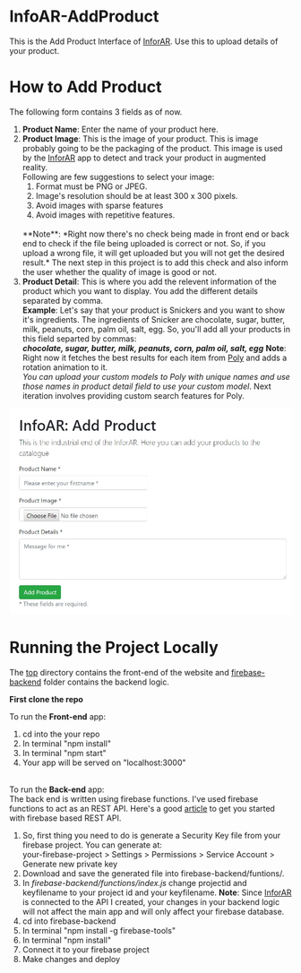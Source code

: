 # InfoAR-AddProduct
This is the Add Product Interface of [InforAR](https://github.com/geekyJock8/InfoAR).
Use this to upload details of your product.

# How to Add Product
The following form contains 3 fields as of now.
1. **Product Name**: Enter the name of your product here.
1. **Product Image**: This is the image of your product. This is image probably going to be the packaging of the product.
                      This image is used by the [InforAR](https://github.com/geekyJock8/InfoAR) app to detect and track your product in
                      augmented reality.<br>
    Following are few suggestions to select your image:
    1. Format must be PNG or JPEG.
    1. Image's resolution should be at least 300 x 300 pixels.
    1. Avoid images with sparse features
    1. Avoid images with repetitive features.
    <br>
    **Note**: *Right now there's no check being made in front end or back end to check if the file being uploaded is correct or not. So, if
               you upload a wrong file, it will get uploaded but you will not get the desired result.* The next step in this project is to
               add this check and also inform the user whether the quality of image is good or not.
1. **Product Detail**: This is where you add the relevent information of the product which you want to display. You add the different details
                       separated by comma.<br>
                       **Example**: Let's say that your product is Snickers and you want to show it's ingredients. The ingredients of Snicker
                       are chocolate, sugar, butter, milk, peanuts, corn, palm oil, salt, egg. So, you'll add all your products in this field
                       separted by commas: <br>
                       ***chocolate, sugar, butter, milk, peanuts, corn, palm oil, salt, egg***
                       **Note**: Right now it fetches the best results for each item from [Poly](https://poly.google.com/) and adds a rotation
                       animation to it. <br>
                       *You can upload your custom models to Poly with unique names and use those names in product detail field
                       to use your custom model*. Next iteration involves providing custom search features for Poly.

![Add Product](websiteImage.jpg)

# Running the Project Locally

The [top](https://github.com/geekyJock8/InfoAR-AddProduct) directory contains the front-end of the website and 
[firebase-backend](https://github.com/geekyJock8/InfoAR-AddProduct/tree/master/firebase-backend) folder contains the backend logic.

**First clone the repo**

To run the **Front-end** app:
1. cd into the your repo
1. In terminal "npm install"
1. In terminal "npm start"
1. Your app will be served on "localhost:3000"
<br>
To run the <b>Back-end</b> app:
<br>
The back end is written using firebase functions. I've used firebase functions to act as an REST API. 
Here's a good <a href="https://blog.usejournal.com/build-a-serverless-full-stack-app-using-firebase-cloud-functions-81afe34a64fc">article</a>
to get you started with firebase based REST API.

1. So, first thing you need to do is generate a Security Key file from your firebase project. You can generate at:<br>
   your-firebase-project > Settings > Permissions > Service Account > Generate new private key
1. Download and save the generated file into firebase-backend/funtions/.
1. In *firebase-backend/functions/index.js* change projectid and keyfilename to your project id and your keyfilename.
**Note**: Since [InforAR](https://github.com/geekyJock8/InfoAR) is connected to the API I created, your changes in your backend logic will
          not affect the main app and will only affect your firebase database.
1. cd into firebase-backend
1. In terminal "npm install -g firebase-tools"
1. In terminal "npm install"
1. Connect it to your firebase project
1. Make changes and deploy
   
